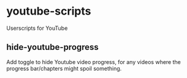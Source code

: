# youtube-scripts
Userscripts for YouTube

## hide-youtube-progress
Add toggle to hide Youtube video progress, for any videos where the progress bar/chapters might spoil something.
